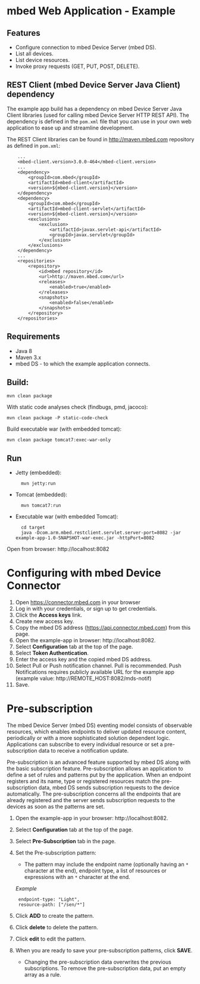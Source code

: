 mbed Web Application - Example
==============================

## Features

- Configure connection to mbed Device Server (mbed DS).
- List all devices.
- List device resources.
- Invoke proxy requests (GET, PUT, POST, DELETE).

## REST Client (mbed Device Server Java Client) dependency

The example app build has a dependency on mbed Device Server Java Client libraries (used for calling mbed Device Server HTTP REST API). The dependency is defined in the `pom.xml` file that you can use in your own
web application to ease up and streamline development.

The REST Client libraries can be found in http://maven.mbed.com repository as defined in `pom.xml`:
        
        ...
        <mbed-client.version>3.0.0-464</mbed-client.version>
        ...
        <dependency>
            <groupId>com.mbed</groupId>
            <artifactId>mbed-client</artifactId>
            <version>${mbed-client.version}</version>
        </dependency>
        <dependency>
            <groupId>com.mbed</groupId>
            <artifactId>mbed-client-servlet</artifactId>
            <version>${mbed-client.version}</version>
            <exclusions>
                <exclusion>
                    <artifactId>javax.servlet-api</artifactId>
                    <groupId>javax.servlet</groupId>
                </exclusion>
            </exclusions>
        </dependency>
        ...
        <repositories>
            <repository>
                <id>mbed repository</id>
                <url>http://maven.mbed.com</url>
                <releases>
                    <enabled>true</enabled>
                </releases>
                <snapshots>
                    <enabled>false</enabled>
                </snapshots>
            </repository>
        </repositories>
        
        
## Requirements
- Java 8
- Maven 3.x
- mbed DS - to which the example application connects.

## Build:

    mvn clean package

With static code analyses check (findbugs, pmd, jacoco):

    mvn clean package -P static-code-check

Build executable war (with embedded tomcat):

    mvn clean package tomcat7:exec-war-only

## Run
- Jetty (embedded):
    
        mvn jetty:run

- Tomcat (embedded):

        mvn tomcat7:run

- Executable war (with embedded Tomcat):

        cd target
        java -Dcom.arm.mbed.restclient.servlet.server-port=8082 -jar example-app-1.0-SNAPSHOT-war-exec.jar -httpPort=8082

Open from browser: http://localhost:8082

Configuring with mbed Device Connector
==============================

1. Open https://connector.mbed.com in your browser
2. Log in with your credentials, or sign up to get credentials. 
3. Click the **Access keys** link.
4. Create new access key.
5. Copy the mbed DS address (https://api.connector.mbed.com) from this page.
6. Open the example-app in browser: http://localhost:8082.
7. Select **Configuration** tab at the top of the page.
8. Select **Token Authentication**.
9. Enter the access key and the copied mbed DS address.
10. Select Pull or Push notification channel. Pull is recommended. Push Notifications requires publicly available URL for the example app (example value: http://REMOTE_HOST:8082/mds-notif)
11. Save.

Pre-subscription
==============================

The mbed Device Server (mbed DS) eventing model consists of observable resources, which enables endpoints to deliver updated resource content, periodically or with a more sophisticated solution dependent logic. 
Applications can subscribe to every individual resource or set a pre-subscription data to receive a notification update.

Pre-subscription is an advanced feature supported by mbed DS along with the basic subscription feature. Pre-subscription allows an application to define a set of rules and patterns put 
by the application. When an endpoint registers and its name, type or registered resources match the pre-subscription data, mbed DS sends subscription requests to the device automatically.
The pre-subscription concerns all the endpoints that are already registered and the server sends subscription requests to the devices as soon as the patterns are set.

1. Open the example-app in your browser: http://localhost:8082.
2. Select **Configuration** tab at the top of the page.
3. Select **Pre-Subscription** tab in the page.
4. Set the Pre-subscription pattern:
    - The pattern may include the endpoint name (optionally having an `*` character at the end), endpoint type, a list of resources or expressions with an `*` character at the end.
    
    _Example_
    
        endpoint-type: "Light",
        resource-path: ["/sen/*"]
        
5. Click **ADD** to create the pattern.
6. Click **delete** to delete the pattern.
7. Click **edit** to edit the pattern.
8. When you are ready to save your pre-subscription patterns, click **SAVE**.
    - Changing the pre-subscription data overwrites the previous subscriptions. To remove the pre-subscription data, put an empty array as a rule.
